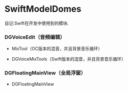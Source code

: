 # SwiftModelDomes 
自记:Swift在开发中使用到的模块.

### DGVoiceEdit（音频编辑）

* MixTool（OC版本的混音，并且背景音乐循环）

* DGVoiceMixTools（Swift版本的混音，并且背景音乐循环）

### DGFloatingMainView（全局浮窗）

* DGFloatingMainView
